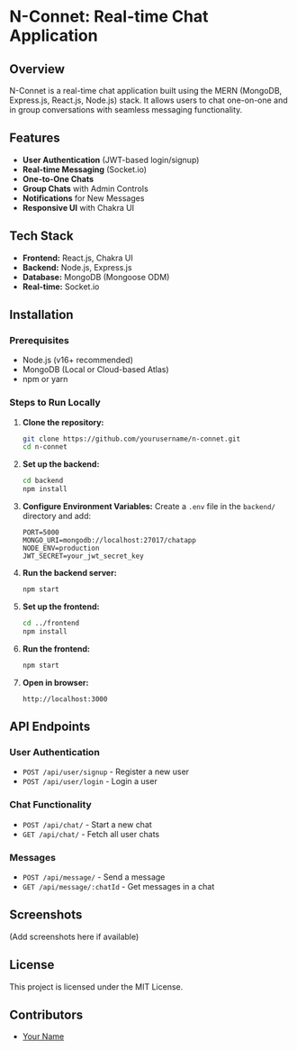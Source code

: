 # N-Connet: Real-time Chat Application

## Overview
N-Connet is a real-time chat application built using the MERN (MongoDB, Express.js, React.js, Node.js) stack. It allows users to chat one-on-one and in group conversations with seamless messaging functionality.

## Features
- **User Authentication** (JWT-based login/signup)
- **Real-time Messaging** (Socket.io)
- **One-to-One Chats**
- **Group Chats** with Admin Controls
- **Notifications** for New Messages
- **Responsive UI** with Chakra UI

## Tech Stack
- **Frontend:** React.js, Chakra UI
- **Backend:** Node.js, Express.js
- **Database:** MongoDB (Mongoose ODM)
- **Real-time:** Socket.io

## Installation

### Prerequisites
- Node.js (v16+ recommended)
- MongoDB (Local or Cloud-based Atlas)
- npm or yarn

### Steps to Run Locally

1. **Clone the repository:**
   ```sh
   git clone https://github.com/yourusername/n-connet.git
   cd n-connet
   ```

2. **Set up the backend:**
   ```sh
   cd backend
   npm install
   ```

3. **Configure Environment Variables:**
   Create a `.env` file in the `backend/` directory and add:
   ```env
   PORT=5000
   MONGO_URI=mongodb://localhost:27017/chatapp
   NODE_ENV=production
   JWT_SECRET=your_jwt_secret_key
   ```

4. **Run the backend server:**
   ```sh
   npm start
   ```

5. **Set up the frontend:**
   ```sh
   cd ../frontend
   npm install
   ```

6. **Run the frontend:**
   ```sh
   npm start
   ```

7. **Open in browser:**
   ```
   http://localhost:3000
   ```

## API Endpoints
### User Authentication
- `POST /api/user/signup` - Register a new user
- `POST /api/user/login` - Login a user

### Chat Functionality
- `POST /api/chat/` - Start a new chat
- `GET /api/chat/` - Fetch all user chats

### Messages
- `POST /api/message/` - Send a message
- `GET /api/message/:chatId` - Get messages in a chat

## Screenshots
(Add screenshots here if available)

## License
This project is licensed under the MIT License.

## Contributors
- [Your Name](https://github.com/yourusername)


